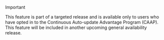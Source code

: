 > [!IMPORTANT]
> This feature is part of a targeted release and is available only to users who have opted in to the Continuous Auto-update Advantage Program (CAAP). This feature will be included in another upcoming general availability release.
